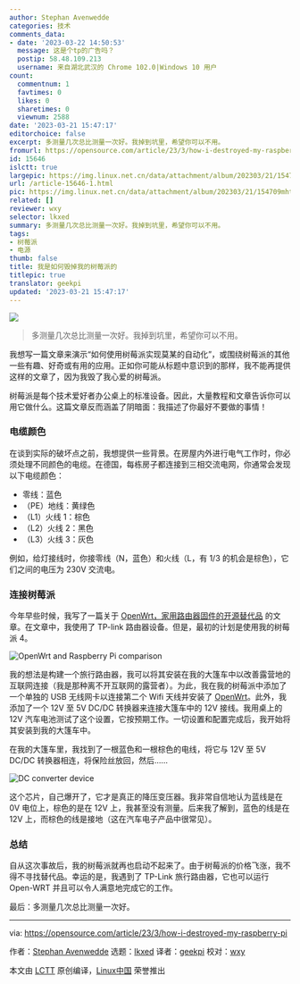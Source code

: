 ```yaml
---
author: Stephan Avenwedde
categories: 技术
comments_data:
- date: '2023-03-22 14:50:53'
  message: 这是个tp的广告吗？
  postip: 58.48.109.213
  username: 来自湖北武汉的 Chrome 102.0|Windows 10 用户
count:
  commentnum: 1
  favtimes: 0
  likes: 0
  sharetimes: 0
  viewnum: 2588
date: '2023-03-21 15:47:17'
editorchoice: false
excerpt: 多测量几次总比测量一次好。我掉到坑里，希望你可以不用。
fromurl: https://opensource.com/article/23/3/how-i-destroyed-my-raspberry-pi
id: 15646
islctt: true
largepic: https://img.linux.net.cn/data/attachment/album/202303/21/154709mhtffmtaze85utjb.jpg
url: /article-15646-1.html
pic: https://img.linux.net.cn/data/attachment/album/202303/21/154709mhtffmtaze85utjb.jpg.thumb.jpg
related: []
reviewer: wxy
selector: lkxed
summary: 多测量几次总比测量一次好。我掉到坑里，希望你可以不用。
tags:
- 树莓派
- 电源
thumb: false
title: 我是如何毁掉我的树莓派的
titlepic: true
translator: geekpi
updated: '2023-03-21 15:47:17'
---
```


![](https://img.linux.net.cn/data/attachment/album/202303/21/154709mhtffmtaze85utjb.jpg)



> 
> 多测量几次总比测量一次好。我掉到坑里，希望你可以不用。
> 
> 
> 


我想写一篇文章来演示“如何使用树莓派实现莫某的自动化”，或围绕树莓派的其他一些有趣、好奇或有用的应用。正如你可能从标题中意识到的那样，我不能再提供这样的文章了，因为我毁了我心爱的树莓派。


树莓派是每个技术爱好者办公桌上的标准设备。因此，大量教程和文章告诉你可以用它做什么。这篇文章反而涵盖了阴暗面：我描述了你最好不要做的事情！


### 电缆颜色


在谈到实际的破坏点之前，我想提供一些背景。在房屋内外进行电气工作时，你必须处理不同颜色的电缆。在德国，每栋房子都连接到三相交流电网，你通常会发现以下电缆颜色：


* 零线：蓝色
* （PE）地线：黄绿色
* （L1）火线 1：棕色
* （L2）火线 2：黑色
* （L3）火线 3：灰色


例如，给灯接线时，你接零线（N，蓝色）和火线（L，有 1/3 的机会是棕色），它们之间的电压为 230V 交流电。


### 连接树莓派


今年早些时候，我写了一篇关于 [OpenWrt，家用路由器固件的开源替代品](https://opensource.com/article/22/7/openwrt-open-source-firmware) 的文章。在文章中，我使用了 TP-link 路由器设备。但是，最初的计划是使用我的树莓派 4。


![OpenWrt and Raspberry Pi comparison](https://img.linux.net.cn/data/attachment/album/202303/21/154541e04jty5jqm1b31k1.jpg)


我的想法是构建一个旅行路由器，我可以将其安装在我的大篷车中以改善露营地的互联网连接（我是那种离不开互联网的露营者）。为此，我在我的树莓派中添加了一个单独的 USB 无线网卡以连接第二个 Wifi 天线并安装了 [OpenWrt](https://openwrt.org/)。此外，我添加了一个 12V 至 5V DC/DC 转换器来连接大篷车中的 12V 接线。我用桌上的 12V 汽车电池测试了这个设置，它按预期工作。一切设置和配置完成后，我开始将其安装到我的大篷车中。


在我的大篷车里，我找到了一根蓝色和一根棕色的电线，将它与 12V 至 5V DC/DC 转换器相连，将保险丝放回，然后……


![DC converter device](https://img.linux.net.cn/data/attachment/album/202303/21/154547q5cfl6hql2ml2q26.jpg)


这个芯片，自己爆开了，它才是真正的降压变压器。我非常自信地认为蓝线是在 0V 电位上，棕色的是在 12V 上，我甚至没有测量。后来我了解到，蓝色的线是在 12V 上，而棕色的线是接地（这在汽车电子产品中很常见）。


### 总结


自从这次事故后，我的树莓派就再也启动不起来了。由于树莓派的价格飞涨，我不得不寻找替代品。幸运的是，我遇到了 TP-Link 旅行路由器，它也可以运行 Open-WRT 并且可以令人满意地完成它的工作。


最后：多测量几次总比测量一次好。




---


via: <https://opensource.com/article/23/3/how-i-destroyed-my-raspberry-pi>


作者：[Stephan Avenwedde](https://opensource.com/users/hansic99) 选题：[lkxed](https://github.com/lkxed/) 译者：[geekpi](https://github.com/geekpi) 校对：[wxy](https://github.com/wxy)


本文由 [LCTT](https://github.com/LCTT/TranslateProject) 原创编译，[Linux中国](https://linux.cn/) 荣誉推出